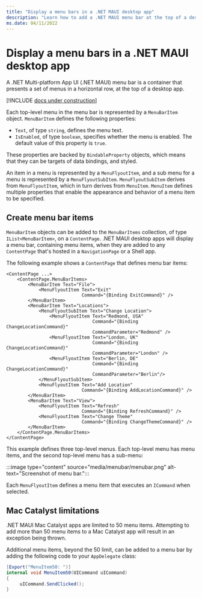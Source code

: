 ```yaml
---
title: "Display a menu bars in a .NET MAUI desktop app"
description: "Learn how to add a .NET MAUI menu bar at the top of a desktop app."
ms.date: 04/11/2022
---
```


# Display a menu bars in a .NET MAUI desktop app

A .NET Multi-platform App UI (.NET MAUI) menu bar is a container that presents a set of menus in a horizontal row, at the top of a desktop app.

[!INCLUDE [docs under construction](~/includes/preview-note.md)]

Each top-level menu in the menu bar is represented by a `MenuBarItem` object. `MenuBarItem` defines the following properties:

- `Text`, of type `string`, defines the menu text.
- `IsEnabled`, of type `boolean`, specifies whether the menu is enabled. The default value of this property is `true`.

These properties are backed by `BindableProperty` objects, which means that they can be targets of data bindings, and styled.

An item in a menu is represented by a `MenuFlyoutItem`, and a sub menu for a menu is represented by a `MenuFlyoutSubItem`. `MenuFlyoutSubItem` derives from `MenuFlyoutItem`, which in turn derives from `MenuItem`. `MenuItem` defines multiple properties that enable the appearance and behavior of a menu item to be specified. <!-- For more information, see [Menu items](). -->

## Create menu bar items

`MenuBarItem` objects can be added to the `MenuBarItems` collection, of type `IList<MenuBarItem>`, on a `ContentPage`. .NET MAUI desktop apps will display a menu bar, containing menu items, when they are added to any `ContentPage` that's hosted in a `NavigationPage` or a Shell app.

The following example shows a `ContentPage` that defines menu bar items:

```xaml
<ContentPage ...>
    <ContentPage.MenuBarItems>
        <MenuBarItem Text="File">
            <MenuFlyoutItem Text="Exit"
                            Command="{Binding ExitCommand}" />
        </MenuBarItem>
        <MenuBarItem Text="Locations">
            <MenuFlyoutSubItem Text="Change Location">
                <MenuFlyoutItem Text="Redmond, USA"
                                Command="{Binding ChangeLocationCommand}"
                                CommandParameter="Redmond" />
                <MenuFlyoutItem Text="London, UK"
                                Command="{Binding ChangeLocationCommand}"
                                CommandParameter="London" />
                <MenuFlyoutItem Text="Berlin, DE"
                                Command="{Binding ChangeLocationCommand}"
                                CommandParameter="Berlin"/>
            </MenuFlyoutSubItem>
            <MenuFlyoutItem Text="Add Location"
                            Command="{Binding AddLocationCommand}" />
        </MenuBarItem>
        <MenuBarItem Text="View">
            <MenuFlyoutItem Text="Refresh"
                            Command="{Binding RefreshCommand}" />
            <MenuFlyoutItem Text="Change Theme"
                            Command="{Binding ChangeThemeCommand}" />
        </MenuBarItem>
    </ContentPage.MenuBarItems>
</ContentPage>
```

This example defines three top-level menus. Each top-level menu has menu items, and the second top-level menu has a sub-menu:

:::image type="content" source="media/menubar/menubar.png" alt-text="Screenshot of menu bar.":::

Each `MenuFlyoutItem` defines a menu item that executes an `ICommand` when selected.

## Mac Catalyst limitations

.NET MAUI Mac Catalyst apps are limited to 50 menu items. Attempting to add more than 50 menu items to a Mac Catalyst app will result in an exception being thrown.

Additional menu items, beyond the 50 limit, can be added to a menu bar by adding the following code to your `AppDelegate` class:

```csharp
[Export("MenuItem50: ")]
internal void MenuItem50(UICommand uICommand)
{
	 uICommand.SendClicked();
}
```

